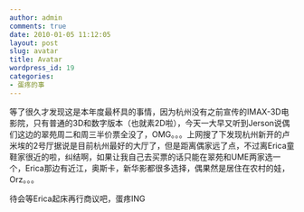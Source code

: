 ```yaml
---
author: admin
comments: true
date: 2010-01-05 11:12:05
layout: post
slug: avatar
title: Avatar
wordpress_id: 19
categories:
- 蛋疼的事
---
```


等了很久才发现这是本年度最杯具的事情，因为杭州没有之前宣传的IMAX-3D电影院，只有普通的3D和数字版本（也就素2D啦），今天一大早又听到Jerson说偶们这边的翠苑周二和周三半价票全没了，OMG。。。上网搜了下发现杭州新开的卢米埃的2号厅据说是目前杭州最好的大厅了，但是距离偶家远了点，不过离Erica童鞋家很近的啦，纠结啊，如果让我自己去买票的话只能在翠苑和UME两家选一个，Erica那边有近江，奥斯卡，新华影都很多选择，偶果然是居住在农村的娃，Orz。。。

待会等Erica起床再行商议吧，蛋疼ING
